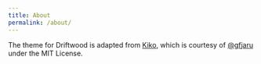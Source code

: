 ```yaml
---
title: About
permalink: /about/
---
```


The theme for Driftwood is adapted from <a href="http://github.com/gfjaru/Kiko">Kiko</a>, which is courtesy of [@gfjaru](https://twitter.com/gfjaru) under the MIT License.